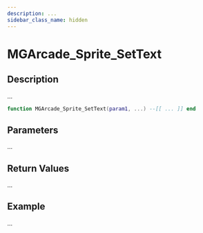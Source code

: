 ```yaml
---
description: ...
sidebar_class_name: hidden
---
```


# MGArcade_Sprite_SetText

## Description

...

```lua
function MGArcade_Sprite_SetText(param1, ...) --[[ ... ]] end
```

## Parameters

...

## Return Values

...

## Example

...

